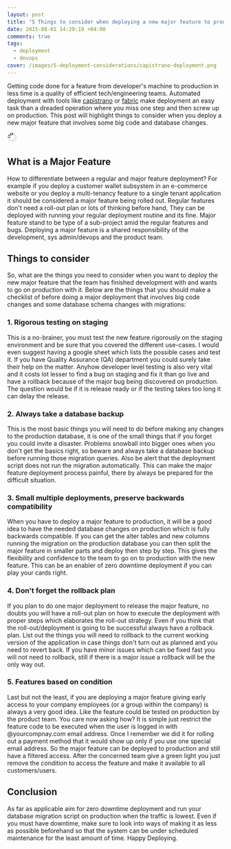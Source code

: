 ```yaml
---
layout: post
title: "5 Things to consider when deploying a new major feature to production"
date: 2015-08-01 14:29:19 +04:00
comments: true
tags: 
  - deployment
  - devops
cover: /images/5-deployment-considerations/capistrano-deployment.png
---
```


Getting code done for a feature from developer's machine to production in less time is a quality of efficient 
tech/engineering teams. Automated deployment with tools like [capistrano](http://capistranorb.com/) or 
[fabric](http://www.fabfile.org/) make deployment an easy task than a dreaded operation where you miss one step and then screw up on production. This post will highlight things to consider when you deploy a new major feature that involves some big code and database changes. 

<img class="center" src="/images/generic/loading.gif" data-echo="/images/5-deployment-considerations/capistrano-deployment.png" title="Deployment success with Capistrano" alt="Deployment success with Capistrano">
<!-- more -->

## What is a Major Feature 

How to differentiate between a regular and major feature deployment? For example if you deploy a customer wallet 
subsystem in an e-commerce website or you deploy a multi-tenancy feature to a single tenant application it should be 
considered a major feature being rolled out. Regular features don't need a roll-out plan or lots of thinking before hand,
They can be deployed with running your regular deployment routine and its fine. Major feature stand to be type of a 
sub-project amid the regular features and bugs. Deploying a major feature is a shared responsibility of 
the development, sys admin/devops and the product team. 


## Things to consider

So, what are the things you need to consider when you want to deploy the new major feature that the team has finished
development with and wants to go on production with it. Below are the things that you should make a checklist of 
before doing a major deployment that involves big code changes and some database schema changes with migrations:


### 1. Rigorous testing on staging 

This is a no-brainer, you must test the new feature rigorously on the staging environment and be sure that you
covered the different use-cases. I would even suggest having a google sheet which lists the possible cases and test it.
If you have Quality Assurance (QA) department you could surely take their help on the matter. Anyhow developer level testing
is also very vital and it costs lot lesser to find a bug on staging and fix it than go live and have a rollback because 
of the major bug being discovered on production. The question would be if it is release ready or if the testing takes 
too long it can delay the release.

### 2. Always take a database backup

This is the most basic things you will need to do before making any changes to the production database, it is one of the
small things that if you forget you could invite a disaster. Problems snowball into bigger ones when you don't get the
basics right, so beware and always take a database backup before running those migration queries. Also be alert that the
deployment script does not run the migration automatically. This can make the major feature deployment process painful,
there by always be prepared for the difficult situation.
 
### 3. Small multiple deployments, preserve backwards compatibility

When you have to deploy a major feature to production, it will be a good idea to have the needed database changes on
production which is fully backwards compatible. If you can get the alter tables and new columns running the migration 
on the production database you can then split the major feature in smaller parts and deploy then step by step. This
gives the flexibility and confidence to the team to go on to production with the new feature. This can be an enabler of
zero downtime deployment if you can play your cards right.

### 4. Don't forget the rollback plan

If you plan to do one major deployment to release the major feature, no doubts you will have a roll-out plan on how to 
execute the deployment with proper steps which elaborates the roll-out strategy. Even if you think that the roll-out/deployment is
going to be successful always have a rollback plan. List out the things you will need to rollback to the current working
version of the application in case things don't turn out as planned and you need to revert back. If you have minor issues
which can be fixed fast you will not need to rollback, still if there is a major issue a rollback will be the only way out.

### 5. Features based on condition

Last but not the least, if you are deploying a major feature giving early access to your company employees 
(or a group within the company) is always a very good idea. Like the feature could be tested on production by 
the product team. You care now asking how? It is simple just restrict the feature code to be executed when the user is 
logged in with @yourcompnay.com email address. Once I remember we did it for rolling out a payment method that it 
would show up only if you use one special email address. So the major feature can be deployed to production and still 
have a filtered access. After the concerned team give a green light you just remove the condition to access the feature 
and make it available to all customers/users.

## Conclusion

As far as applicable aim for zero downtime deployment and run your database migration script on production when the
traffic is lowest. Even if you must have downtime, make sure to look into ways of making it as less as possible 
beforehand so that the system can be under scheduled maintenance for the least amount of time. Happy Deploying.
